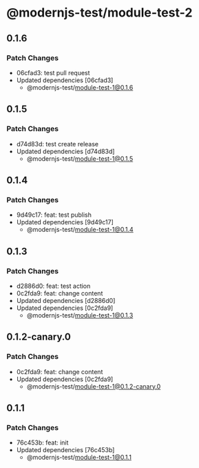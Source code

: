 # @modernjs-test/module-test-2

## 0.1.6

### Patch Changes

- 06cfad3: test pull request
- Updated dependencies [06cfad3]
  - @modernjs-test/module-test-1@0.1.6

## 0.1.5

### Patch Changes

- d74d83d: test create release
- Updated dependencies [d74d83d]
  - @modernjs-test/module-test-1@0.1.5

## 0.1.4

### Patch Changes

- 9d49c17: feat: test publish
- Updated dependencies [9d49c17]
  - @modernjs-test/module-test-1@0.1.4

## 0.1.3

### Patch Changes

- d2886d0: feat: test action
- 0c2fda9: feat: change content
- Updated dependencies [d2886d0]
- Updated dependencies [0c2fda9]
  - @modernjs-test/module-test-1@0.1.3

## 0.1.2-canary.0

### Patch Changes

- 0c2fda9: feat: change content
- Updated dependencies [0c2fda9]
  - @modernjs-test/module-test-1@0.1.2-canary.0

## 0.1.1

### Patch Changes

- 76c453b: feat: init
- Updated dependencies [76c453b]
  - @modernjs-test/module-test-1@0.1.1
